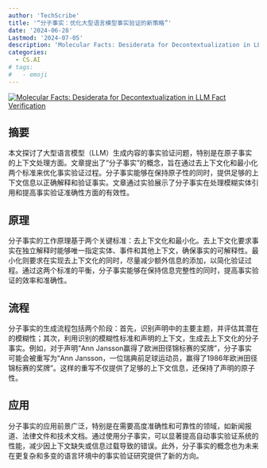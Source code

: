 ```yaml
---
author: 'TechScribe'
title: '“分子事实：优化大型语言模型事实验证的新策略”'
date: '2024-06-28'
Lastmod: '2024-07-05'
description: 'Molecular Facts: Desiderata for Decontextualization in LLM Fact Verification'
categories:
  - CS.AI
# tags:
#   - emoji
---
```


[![Molecular Facts: Desiderata for Decontextualization in LLM Fact Verification](https://arxiv-research-1301205113.cos.ap-guangzhou.myqcloud.com/images/2406.20079v1.pdf_0.jpg)](https://arxiv.org/abs/2406.20079v1)

## 摘要

本文探讨了大型语言模型（LLM）生成内容的事实验证问题，特别是在原子事实的上下文处理方面。文章提出了“分子事实”的概念，旨在通过去上下文化和最小化两个标准来优化事实验证过程。分子事实能够在保持原子性的同时，提供足够的上下文信息以正确解释和验证事实。文章通过实验展示了分子事实在处理模糊实体引用和提高事实验证准确性方面的有效性。<!--more-->

## 原理

分子事实的工作原理基于两个关键标准：去上下文化和最小化。去上下文化要求事实在独立解释时能够唯一指定实体、事件和其他上下文，确保事实的可解释性。最小化则要求在实现去上下文化的同时，尽量减少额外信息的添加，以简化验证过程。通过这两个标准的平衡，分子事实能够在保持信息完整性的同时，提高事实验证的效率和准确性。

## 流程

分子事实的生成流程包括两个阶段：首先，识别声明中的主要主题，并评估其潜在的模糊性；其次，利用识别的模糊性标准和声明的上下文，生成去上下文化的分子事实。例如，对于声明“Ann Jansson赢得了欧洲田径锦标赛的奖牌”，分子事实可能会被重写为“Ann Jansson，一位瑞典前足球运动员，赢得了1986年欧洲田径锦标赛的奖牌”。这样的重写不仅提供了足够的上下文信息，还保持了声明的原子性。

## 应用

分子事实的应用前景广泛，特别是在需要高度准确性和可靠性的领域，如新闻报道、法律文件和技术文档。通过使用分子事实，可以显著提高自动事实验证系统的性能，减少因上下文缺失或信息过载导致的错误。此外，分子事实的概念也为未来在更复杂和多变的语言环境中的事实验证研究提供了新的方向。